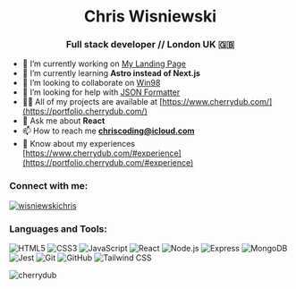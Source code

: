 <h1 align="center">Chris Wisniewski</h1>
<h3 align="center">Full stack developer // London UK 🇬🇧</h3>

- 🔭 I’m currently working on [My Landing Page](https://cherrydub.com)
- 🌱 I’m currently learning **Astro instead of Next.js**
- 👯 I’m looking to collaborate on [Win98](https://98.cherrydub.com/)
- 🤝 I’m looking for help with [JSON Formatter](https://json.cherrydub.com/)
- 👨‍💻 All of my projects are available at [https://www.cherrydub.com/](https://portfolio.cherrydub.com/)
- 💬 Ask me about **React**
- 📫 How to reach me **chriscoding@icloud.com**
- 📄 Know about my experiences [https://www.cherrydub.com/#experience](https://portfolio.cherrydub.com/#experience)

<h3 align="left">Connect with me:</h3>
<p align="left">
  <a href="https://linkedin.com/in/wisniewskichris" target="blank">
    <img src="https://img.shields.io/badge/LinkedIn-wisniewskichris-blue?style=for-the-badge&logo=linkedin" alt="wisniewskichris" />
  </a>
</p>

<h3 align="left">Languages and Tools:</h3>
<p align="left">
  <img src="https://img.shields.io/badge/HTML5-E34F26?style=for-the-badge&logo=html5&logoColor=white" alt="HTML5" />
  <img src="https://img.shields.io/badge/CSS3-1572B6?style=for-the-badge&logo=css3&logoColor=white" alt="CSS3" />
  <img src="https://img.shields.io/badge/JavaScript-ES6-yellow?style=for-the-badge&logo=javascript" alt="JavaScript" />
  <img src="https://img.shields.io/badge/React-61DAFB?style=for-the-badge&logo=react&logoColor=white" alt="React" />
  <img src="https://img.shields.io/badge/Node.js-339933?style=for-the-badge&logo=node.js&logoColor=white" alt="Node.js" />
  <img src="https://img.shields.io/badge/Express-000000?style=for-the-badge&logo=express&logoColor=white" alt="Express" />
  <img src="https://img.shields.io/badge/MongoDB-47A248?style=for-the-badge&logo=mongodb&logoColor=white" alt="MongoDB" />
  <img src="https://img.shields.io/badge/Jest-C21325?style=for-the-badge&logo=jest&logoColor=white" alt="Jest" />
  <img src="https://img.shields.io/badge/Git-F05032?style=for-the-badge&logo=git&logoColor=white" alt="Git" />
  <img src="https://img.shields.io/badge/GitHub-181717?style=for-the-badge&logo=github&logoColor=white" alt="GitHub" />
  <img src="https://img.shields.io/badge/Tailwind CSS-38B2AC?style=for-the-badge&logo=tailwind-css&logoColor=white" alt="Tailwind CSS" />
  <!-- Add more badges for your tech stack -->
</p>

<p align="left"> <img src="https://komarev.com/ghpvc/?username=cherrydub&label=Profile%20views&color=0e75b6&style=flat" alt="cherrydub" /> </p>
